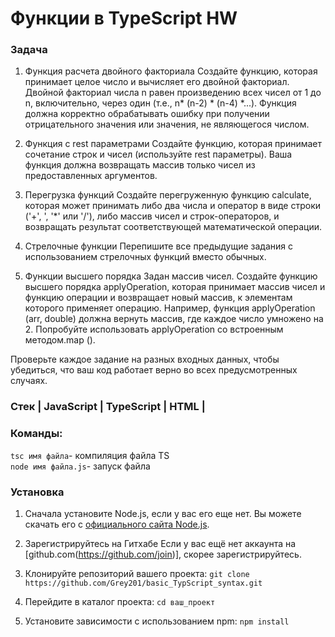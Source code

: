 # Функции в TypeScript HW

### Задача
1. Функция расчета двойного факториала
Создайте функцию, которая принимает целое число и вычисляет его двойной факториал. Двойной факториал числа n равен произведению всех чисел от 1 до n, включительно, через один (т.е., n* (n-2) * (n-4) *...). Функция должна корректно обрабатывать ошибку при получении отрицательного значения или значения, не являющегося числом.

2. Функция с rest параметрами
Создайте функцию, которая принимает сочетание строк и чисел (используйте rest параметры). Ваша функция должна возвращать массив только чисел из предоставленных аргументов.

3. Перегрузка функций
Создайте перегруженную функцию calculate, которая может принимать либо два числа и оператор в виде строки ('+', ', '*' или '/'), либо массив чисел и строк-операторов, и возвращать результат соответствующей математической операции.

4. Стрелочные функции
Перепишите все предыдущие задания с использованием стрелочных функций вместо обычных.

5. Функции высшего порядка
Задан массив чисел. Создайте функцию высшего порядка applyOperation, которая принимает массив чисел и функцию операции и возвращает новый массив, к элементам которого применяет операцию. Например, функция applyOperation 
(arr, double) должна вернуть массив, где каждое число умножено на 2. Попробуйте использовать applyOperation со встроенным методом.map ().

Проверьте каждое задание на разных входных данных, чтобы убедиться, что ваш код работает верно во всех предусмотренных случаях.

### Стек | JavaScript | TypeScript | HTML |

### Команды:

`tsc имя файла`- компиляция файла  TS   
`node имя файла.js`- запуск файла

### Установка

1. Сначала установите Node.js, если у вас его еще нет. Вы можете скачать его с [официального сайта Node.js](https://nodejs.org/).

2. Зарегистрируйтесь на Гитхабе
Если у вас ещё нет аккаунта на [github.com(https://github.com/join)], скорее зарегистрируйтесь.

3. Клонируйте репозиторий вашего проекта:
   ``` git clone https://github.com/Grey201/basic_TypScript_syntax.git ```

4. Перейдите в каталог проекта:
```cd ваш_проект ```

5. Установите зависимости с использованием npm:
``` npm install ```